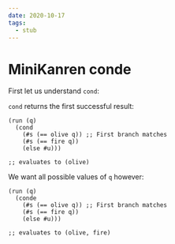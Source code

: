 ```yaml
---
date: 2020-10-17
tags: 
  - stub
---
```


# MiniKanren conde

First let us understand `cond`:

`cond` returns the first successful result:

``` elisp
(run (q)
  (cond
    (#s (== olive q)) ;; First branch matches
    (#s (== fire q))
    (else #u)))
    
;; evaluates to (olive)
```

We want all possible values of `q` however:

``` elisp
(run (q)
  (conde
    (#s (== olive q)) ;; First branch matches
    (#s (== fire q))
    (else #u)))

;; evaluates to (olive, fire)
```
